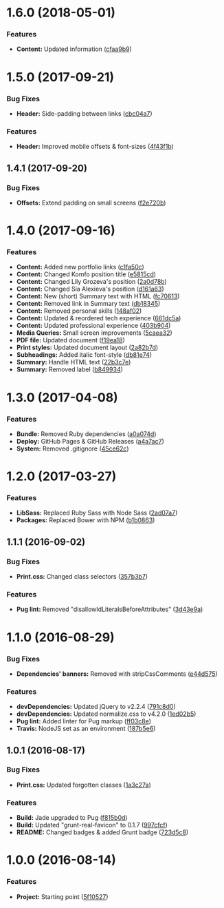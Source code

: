 <a name="1.6.0"></a>
# 1.6.0 (2018-05-01)


### Features

* **Content:** Updated information ([cfaa9b9](https://github.com/martinmethod/cv/commit/cfaa9b9))



<a name="1.5.0"></a>
# 1.5.0 (2017-09-21)


### Bug Fixes

* **Header:** Side-padding between links ([cbc04a7](https://github.com/martinmethod/cv/commit/cbc04a7))


### Features

* **Header:** Improved mobile offsets & font-sizes ([4f43f1b](https://github.com/martinmethod/cv/commit/4f43f1b))



<a name="1.4.1"></a>
## 1.4.1 (2017-09-20)


### Bug Fixes

* **Offsets:** Extend padding on small screens ([f2e720b](https://github.com/martinmethod/cv/commit/f2e720b))



<a name="1.4.0"></a>
# 1.4.0 (2017-09-16)


### Features

* **Content:** Added new portfolio links ([c1fa50c](https://github.com/martinmethod/cv/commit/c1fa50c))
* **Content:** Changed Komfo position title ([e5815cd](https://github.com/martinmethod/cv/commit/e5815cd))
* **Content:** Changed Lily Grozeva's position ([2a0d78b](https://github.com/martinmethod/cv/commit/2a0d78b))
* **Content:** Changed Sia Alexieva's position ([d161a63](https://github.com/martinmethod/cv/commit/d161a63))
* **Content:** New (short) Summary text with HTML ([fc70613](https://github.com/martinmethod/cv/commit/fc70613))
* **Content:** Removed link in Summary text ([db18345](https://github.com/martinmethod/cv/commit/db18345))
* **Content:** Removed personal skills ([148af02](https://github.com/martinmethod/cv/commit/148af02))
* **Content:** Updated & reordered tech experience ([661dc5a](https://github.com/martinmethod/cv/commit/661dc5a))
* **Content:** Updated professional experience ([403b904](https://github.com/martinmethod/cv/commit/403b904))
* **Media Queries:** Small screen improvements ([5caea32](https://github.com/martinmethod/cv/commit/5caea32))
* **PDF file:** Updated document ([f19ea18](https://github.com/martinmethod/cv/commit/f19ea18))
* **Print styles:** Updated document layout ([2a82b7d](https://github.com/martinmethod/cv/commit/2a82b7d))
* **Subheadings:** Added italic font-style ([db81e74](https://github.com/martinmethod/cv/commit/db81e74))
* **Summary:** Handle HTML text ([22b3c7e](https://github.com/martinmethod/cv/commit/22b3c7e))
* **Summary:** Removed label ([b849934](https://github.com/martinmethod/cv/commit/b849934))



<a name="1.3.0"></a>
# 1.3.0 (2017-04-08)


### Features

* **Bundle:** Removed Ruby dependencies ([a0a074d](https://github.com/martinmethod/cv/commit/a0a074d))
* **Deploy:** GitHub Pages & GitHub Releases ([a4a7ac7](https://github.com/martinmethod/cv/commit/a4a7ac7))
* **System:** Removed .gitignore ([45ce62c](https://github.com/martinmethod/cv/commit/45ce62c))



<a name="1.2.0"></a>
# 1.2.0 (2017-03-27)


### Features

* **LibSass:** Replaced Ruby Sass with Node Sass ([2ad07a7](https://github.com/martinmethod/cv/commit/2ad07a7))
* **Packages:** Replaced Bower with NPM ([b1b0863](https://github.com/martinmethod/cv/commit/b1b0863))



<a name="1.1.1"></a>
## 1.1.1 (2016-09-02)


### Bug Fixes

* **Print.css:** Changed class selectors ([357b3b7](https://github.com/martinmethod/cv/commit/357b3b7))


### Features

* **Pug lint:** Removed "disallowIdLiteralsBeforeAttributes" ([3d43e9a](https://github.com/martinmethod/cv/commit/3d43e9a))



<a name="1.1.0"></a>
# 1.1.0 (2016-08-29)


### Bug Fixes

* **Dependencies' banners:** Removed with stripCssComments ([e44d575](https://github.com/martinmethod/cv/commit/e44d575))


### Features

* **devDependencies:** Updated jQuery to v2.2.4 ([791c8d0](https://github.com/martinmethod/cv/commit/791c8d0))
* **devDependencies:** Updated normalize.css to v4.2.0 ([1ed02b5](https://github.com/martinmethod/cv/commit/1ed02b5))
* **Pug lint:** Added linter for Pug markup ([ff03c8e](https://github.com/martinmethod/cv/commit/ff03c8e))
* **Travis:** NodeJS set as an environment ([187b5e6](https://github.com/martinmethod/cv/commit/187b5e6))



<a name="1.0.1"></a>
## 1.0.1 (2016-08-17)


### Bug Fixes

* **Print.css:** Updated forgotten classes ([1a3c27a](https://github.com/martinmethod/cv/commit/1a3c27a))


### Features

* **Build:** Jade upgraded to Pug ([f815b0d](https://github.com/martinmethod/cv/commit/f815b0d))
* **Build:** Updated "grunt-real-favicon" to 0.1.7 ([997cfcf](https://github.com/martinmethod/cv/commit/997cfcf))
* **README:** Changed badges & added Grunt badge ([723d5c8](https://github.com/martinmethod/cv/commit/723d5c8))



<a name="1.0.0"></a>
# 1.0.0 (2016-08-14)


### Features

* **Project:** Starting point ([5f10527](https://github.com/martinmethod/cv/commit/5f10527))



